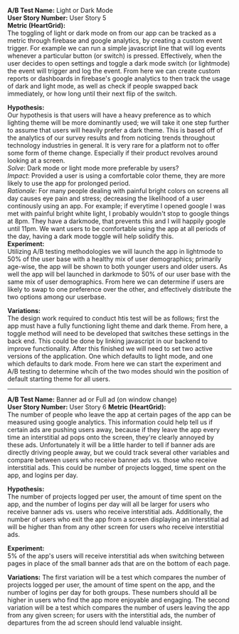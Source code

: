 **A/B Test Name:**  Light or Dark Mode  
**User Story Number:**  User Story 5  
**Metric (HeartGrid):**     
The toggling of light or dark mode on from our app can be tracked as a metric through firebase and google analytics, by creating a custom event trigger. For example we can run a simple javascript line that will log events whenever a particular button (or switch) is pressed. Effectively, when the user decides to open settings and toggle a dark mode switch (or lightmode) the event will trigger and log the event. From here we can create custom reports or dashboards in firebase's google analytics to then track the usage of dark and light mode, as well as check if people swapped back immediately, or how long until their next flip of the switch.  
  
**Hypothesis:**    
Our hypothesis is that users will have a heavy preference as to which lighting theme will be more dominantly used; we will take it one step further to assume that users will heavily prefer a dark theme. This is based off of the analytics of our survey results and from noticing trends throughout technology industries in general. It is very rare for a platform not to offer some form of theme change. Especially if their product revolves around looking at a screen.  
*Solve*: Dark mode or light mode more preferable by users?  
*Impact*: Provided a user is using a comfortable color theme, they are more likely to use the app for prolonged period.  
*Rationale*: For many people dealing with painful bright colors on screens all day causes eye pain and stress; decreasing the likelihood of a user continously using an app. For example; if everytime I opened google I was met with painful bright white light, I probably wouldn't stop to google things at 8pm. They have a darkmode, that prevents this and I will happily google until 11pm. We want users to be comfortable using the app at all periods of the day, having a dark mode toggle will help solidify this.  
**Experiment:**   
Utilizing A/B testing methodologies we will launch the app in lightmode to 50% of the user base with a healthy mix of user demographics; primarily age-wise, the app will be shown to both younger users and older users. As well the app will bel launched in darkmode to 50% of our user base with the same mix of user demographics. From here we can determine if users are likely to swap to one preference over the other, and effectively distribute the two options among our userbase.  

**Variations:**  
The design work required to conduct htis test will be as follows; first the app must have a fully functioning light theme and dark theme. From here, a toggle method will need to be developed that switches these settings in the back end. This could be done by linking javascript in our backend to improve functionality. After this finished we will need to set two active versions of the application. One which defaults to light mode, and one which defaults to dark mode. From here we can start the experiment and A/B testing to determine whcih of the two modes should win the position of default starting theme for all users.  
  
--------------------------------------------------  

**A/B Test Name:**  Banner ad or Full ad (on window change)  
**User Story Number:**  User Story 6
**Metric (HeartGrid):**  
The number of people who leave the app at certain pages of the app can be measured using google analytics. This information could help tell us if certain ads are pushing users away, because if they leave the app every time an interstitial ad pops onto the screen, they're clearly annoyed by these ads. Unfortunately it will be a little harder to tell if banner ads are directly driving people away, but we could track several other variables and compare between users who receive banner ads vs. those who receive interstitial ads. This could be number of projects logged, time spent on the app, and logins per day.

**Hypothesis:**   
The number of projects logged per user, the amount of time spent on the app, and the number of logins per day will all be larger for users who receive banner ads vs. users who receive interstitial ads. Additionally, the number of users who exit the app from a screen displaying an interstitial ad will be higher than from any other screen for users who receive interstitial ads.

**Experiment:**    
5% of the app's users will receive interstitial ads when switching between pages in place of the small banner ads that are on the bottom of each page.

**Variations:**
The first variation will be a test which compares the number of projects logged per user, the amount of time spent on the app, and the number of logins per day for both groups. These numbers should all be higher in users who find the app more enjoyable and engaging.
The second variation will be a test which compares the number of users leaving the app from any given screen; for users with the interstitial ads, the number of departures from the ad screen should lend valuable insight.
